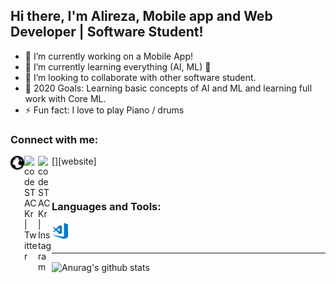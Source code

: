 ## Hi there, I'm Alireza, Mobile app and Web Developer | Software Student!
- 🔭 I’m currently working on a Mobile App!
- 🌱 I’m currently learning everything (AI, ML) 🤣
- 👯 I’m looking to collaborate with other software student.
- 🥅 2020 Goals: Learning basic concepts of AI and ML and learning full work with Core ML.
- ⚡ Fun fact: I love to play Piano / drums

### Connect with me:

[<img align="left" alt="codeSTACKr.com" width="22px" src="https://raw.githubusercontent.com/iconic/open-iconic/master/svg/globe.svg" />][website]
[<img align="left" alt="codeSTACKr | Twitter" width="22px" src="https://cdn.jsdelivr.net/npm/simple-icons@v3/icons/twitter.svg" />][twitter]
[<img align="left" alt="codeSTACKr | Instagram" width="22px" src="https://cdn.jsdelivr.net/npm/simple-icons@v3/icons/instagram.svg" />][instagram]

<br />

### Languages and Tools:

<img align="left" alt="Visual Studio Code" width="26px" src="https://raw.githubusercontent.com/github/explore/80688e429a7d4ef2fca1e82350fe8e3517d3494d/topics/visual-studio-code/visual-studio-code.png" />

<br />
<br />

---

![Anurag's github stats](https://github-readme-stats.vercel.app/api?username=AlirezaSoltaniNeshan&show_icons=true&theme=radical)

[twitter]: https://twitter.com/alirezacodes
[instagram]: https://www.instagram.com/alireza.codes/
[telegram]: t.me/asncodes
